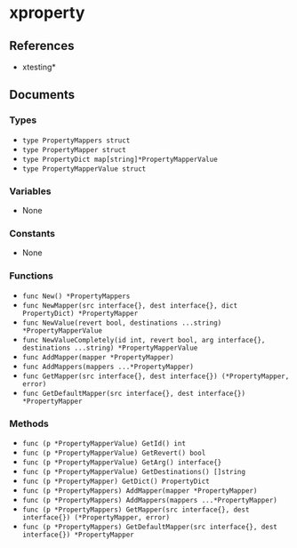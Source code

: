 # xproperty

## References

+ xtesting*

## Documents

### Types

+ `type PropertyMappers struct`
+ `type PropertyMapper struct`
+ `type PropertyDict map[string]*PropertyMapperValue`
+ `type PropertyMapperValue struct`

### Variables

+ None

### Constants

+ None

### Functions

+ `func New() *PropertyMappers`
+ `func NewMapper(src interface{}, dest interface{}, dict PropertyDict) *PropertyMapper`
+ `func NewValue(revert bool, destinations ...string) *PropertyMapperValue`
+ `func NewValueCompletely(id int, revert bool, arg interface{}, destinations ...string) *PropertyMapperValue`
+ `func AddMapper(mapper *PropertyMapper)`
+ `func AddMappers(mappers ...*PropertyMapper)`
+ `func GetMapper(src interface{}, dest interface{}) (*PropertyMapper, error)`
+ `func GetDefaultMapper(src interface{}, dest interface{}) *PropertyMapper`

### Methods

+ `func (p *PropertyMapperValue) GetId() int`
+ `func (p *PropertyMapperValue) GetRevert() bool`
+ `func (p *PropertyMapperValue) GetArg() interface{}`
+ `func (p *PropertyMapperValue) GetDestinations() []string`
+ `func (p *PropertyMapper) GetDict() PropertyDict`
+ `func (p *PropertyMappers) AddMapper(mapper *PropertyMapper)`
+ `func (p *PropertyMappers) AddMappers(mappers ...*PropertyMapper)`
+ `func (p *PropertyMappers) GetMapper(src interface{}, dest interface{}) (*PropertyMapper, error)`
+ `func (p *PropertyMappers) GetDefaultMapper(src interface{}, dest interface{}) *PropertyMapper`
